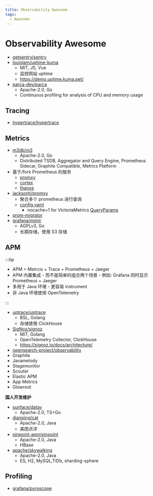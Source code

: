 ```yaml
---
title: Observability Awesome
tags:
  - Awesome
---
```


# Observability Awesome

- [getsentry/sentry](./tracing/sentry.md)
- [louislam/uptime-kuma](https://github.com/louislam/uptime-kuma)
  - MIT, JS, Vue
  - 监控网站 uptime
  - https://demo.uptime.kuma.pet/
- [parca-dev/parca](https://github.com/parca-dev/parca)
  - Apache-2.0, Go
  - Continuous profiling for analysis of CPU and memory usage

## Tracing

- [hypertrace/hypertrace](https://github.com/hypertrace/hypertrace)

## Metrics

- [m3db/m3](./metrics/m3.md)
  - Apache-2.0, Go
  - Distributed TSDB, Aggregator and Query Engine, Prometheus Sidecar, Graphite Compatible, Metrics Platform
- 基于/fork Prometheus 的服务
  - [promxy](./metrics/promxy.md)
  - [cortex](./metrics/cortex.md)
  - [thanos](./metrics/thanos.md)
- [jacksontj/promxy](./metrics/promxy.md)
  - 聚合多个 prometheus 进行查询
  - [config.yaml](https://github.com/jacksontj/promxy/blob/master/cmd/promxy/config.yaml)
    - nocache=1 for VictoriaMetrics [QueryParams](https://github.com/jacksontj/promxy/blob/d4609ebcfd2a50d58f2115c1f079bf4779fc5515/pkg/servergroup/config.go#L96-L99)
- [prom-migrator](https://github.com/timescale/promscale/tree/master/cmd/prom-migrator)
- [grafana/mimir](https://github.com/grafana/mimir)
  - AGPLv3, Go
  - 长期存储，使用 S3 存储

## APM

:::tip

- APM = Metrcis + Trace = Prometheus + Jaeger
- APM 内置集成 - 而不是简单的组合两个场景 - 例如: Grafana 同时显示 Prometheus + Jaeger
- 多用于 Java 环境 - 更容易 instrument
- 非 Java 环境使用 OpenTelemetry

:::

- [uptrace/uptrace](https://github.com/uptrace/uptrace)
  - BSL, Golang
  - 存储使用 ClickHouse
- [SigNoz/signoz](https://github.com/SigNoz/signoz)
  - MIT, Golang
  - OpenTelemetry Collector, ClickHouse
  - https://signoz.io/docs/architecture/
- [opensearch-project/observability](https://github.com/opensearch-project/observability)
- Graphite
- Javamelody
- Stagemonitor
- Scouter
- Elastic APM
- App Metrics
- Glowroot

**国人开发维护**

- [sunface/datav](https://github.com/sunface/datav)
  - Apache-2.0, TS+Go
- [dianping/cat](https://github.com/dianping/cat)
  - Apache-2.0, Java
  - 美团点评
- [pinpoint-apm/pinpoint](https://github.com/pinpoint-apm/pinpoint)
  - Apache-2.0, Java
  - HBase
- [apache/skywalking](https://github.com/apache/skywalking)
  - Apache-2.0, Java
  - ES, H2, MySQL,TiDb, sharding-sphere

## Profiling

- [grafana/pyroscope](https://github.com/grafana/pyroscope)
